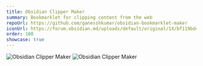 ```yaml
---
title: Obsidian Clipper Maker
summary: Bookmarklet for clipping content from the web
repoUrl: https://github.com/ganesshkumar/obsidian-bookmarklet-maker
iconUrl: https://forum.obsidian.md/uploads/default/original/1X/bf119bd48f748f4fd2d65f2d1bb05d3c806883b5.png 
order: 100
showcase: true
---
```




<!-- A WebApp to generate clipper (bookmarklet) to clip web content and paste it directly into Obsidian Vault in the local machine. -->

![Obsidian Clipper Maker](https://img.shields.io/github/stars/ganesshkumar/obsidian-bookmarklet-maker?style=social)
![Obsidian Clipper Maker](https://img.shields.io/w3c-validation/default?targetUrl=https%3A%2F%2Fobsidian-clipper-maker.vercel.app)